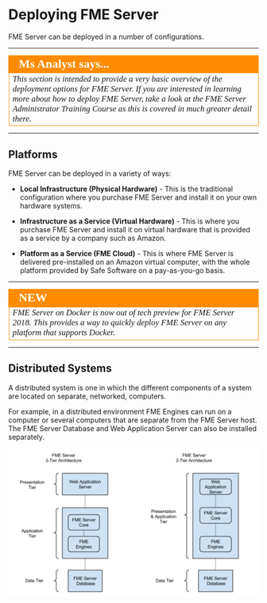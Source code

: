 # Deploying FME Server

FME Server can be deployed in a number of configurations.

---

<!--Person X Says Section-->

<table style="border-spacing: 0px">
<tr>
<td style="vertical-align:middle;background-color:darkorange;border: 2px solid darkorange">
<i class="fa fa-quote-left fa-lg fa-pull-left fa-fw" style="color:white;padding-right: 12px;vertical-align:text-top"></i>
<span style="color:white;font-size:x-large;font-weight: bold;font-family:serif">Ms Analyst says...</span>
</td>
</tr>

<tr>
<td style="border: 1px solid darkorange">
<span style="font-family:serif; font-style:italic; font-size:larger">
This section is intended to provide a very basic overview of the deployment options for FME Server. If you are interested in learning more about how to deploy FME Server,  take a look at the FME Server Administrator Training Course as this is covered in much greater detail there.
</span>
</td>
</tr>
</table>

---

## Platforms  ##

FME Server can be deployed in a variety of ways:

- **Local Infrastructure (Physical Hardware)** - This is the traditional configuration where you purchase FME Server and install it on your own hardware systems.

- **Infrastructure as a Service (Virtual Hardware)** - This is where you purchase FME Server and install it on virtual hardware that is provided as a service by a company such as Amazon.

- **Platform as a Service (FME Cloud)** - This is where FME Server is delivered pre-installed on an Amazon virtual computer, with the whole platform provided by Safe Software on a pay-as-you-go basis.

---

<!--New Section-->

<table style="border-spacing: 0px">
<tr>
<td style="vertical-align:middle;background-color:darkorange;border: 2px solid darkorange">
<i class="fa fa-bolt fa-lg fa-pull-left fa-fw" style="color:white;padding-right: 12px;vertical-align:text-top"></i>
<span style="color:white;font-size:x-large;font-weight: bold;font-family:serif">NEW</span>
</td>
</tr>

<tr>
<td style="border: 1px solid darkorange">
<span style="font-family:serif; font-style:italic; font-size:larger">
FME Server on Docker is now out of tech preview for FME Server 2018. This provides a way to quickly deploy FME Server on any platform that supports Docker.
</span>
</td>
</tr>
</table>

---

## Distributed Systems ##

A distributed system is one in which the different components of a system are located on separate, networked, computers.

For example, in a distributed environment FME Engines can run on a computer or several computers that are separate from the FME Server host. The FME Server Database and Web Application Server can also be installed separately.

![](./Images/Img1.006.DistributedSetupHalfScale.png)
